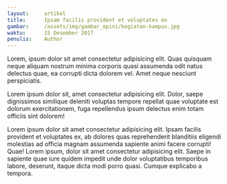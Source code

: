 ```yaml
---
layout:     artikel
title:      Ipsam facilis provident et voluptates ex
gambar:     /assets/img/gambar_opini/kegiatan-kampus.jpg
waktu:      15 Desember 2017
penulis:    Author
---
```


Lorem, ipsum dolor sit amet consectetur adipisicing elit. Quas quisquam neque aliquam nostrum minima corporis quasi assumenda odit natus delectus quae, ea corrupti dicta dolorem vel. Amet neque nesciunt perspiciatis.

Lorem ipsum dolor sit, amet consectetur adipisicing elit. Dolor, saepe dignissimos similique deleniti voluptas tempore repellat quae voluptate est dolorum exercitationem, fuga repellendus ipsum delectus enim totam officiis sint dolorem!

Lorem ipsum dolor sit amet consectetur adipisicing elit. Ipsam facilis provident et voluptates ex, ab dolores quas reprehenderit blanditiis eligendi molestias ad officia magnam assumenda sapiente animi facere corrupti! Quae!
Lorem ipsum, dolor sit amet consectetur adipisicing elit. Saepe in sapiente quae iure quidem impedit unde dolor voluptatibus temporibus labore, deserunt, itaque dicta modi porro quasi. Cumque explicabo a tempora.
